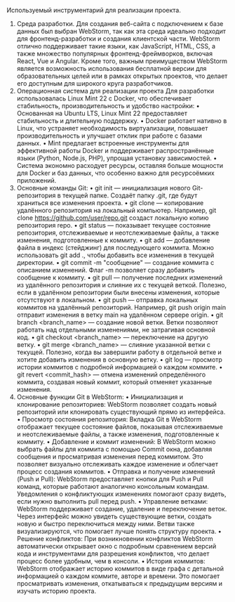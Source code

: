 Используемый инструментарий для реализации проекта.
1.	Среда разработки.
Для создания веб-сайта с подключением к базе данных был выбран WebStorm, так как эта среда идеально подходит для фронтенд-разработки и создания клиентской части. WebStorm отлично поддерживает такие языки, как JavaScript, HTML, CSS, а также множество популярных фронтенд-фреймворков, включая React, Vue и Angular. Кроме того, важным преимуществом WebStorm является возможность использования бесплатной версии для образовательных целей или в рамках открытых проектов, что делает его доступным для широкого круга разработчиков.
2. Операционная система для реализации проекта
Для разработки использовалась Linux Mint 22 с Docker, что обеспечивает стабильность, производительность и удобство настройки:
•	Основанная на Ubuntu LTS, Linux Mint 22 предоставляет стабильность и длительную поддержку.
•	Docker работает нативно в Linux, что устраняет необходимость виртуализации, повышает производительность и улучшает отклик при работе с базами данных.
•	Mint предлагает встроенные инструменты для эффективной работы Docker и поддерживает распространённые языки (Python, Node.js, PHP), упрощая установку зависимостей.
•	Система экономно расходует ресурсы, оставляя больше мощности для Docker и баз данных, что особенно важно для ресурсоёмких приложений.
3. Основные команды Git:
•	git init — инициализация нового Git-репозитория в текущей папке. Создаёт папку .git, где будут храниться все изменения проекта.
•	git clone <URL> — копирование удалённого репозитория на локальный компьютер. Например, git clone https://github.com/user/repo.git создаст локальную копию репозитория repo.
•	git status — показывает текущее состояние репозитория, отслеживаемые и неотслеживаемые файлы, а также изменения, подготовленные к коммиту.
•	git add <file> — добавление файла в индекс (стейджинг) для последующего коммита. Можно использовать git add ., чтобы добавить все изменения в текущей директории.
•	git commit -m "сообщение" — создание коммита с описанием изменений. Флаг -m позволяет сразу добавить сообщение к коммиту.
•	git pull — получение последних изменений из удалённого репозитория и слияние их с текущей веткой. Полезно, если в удалённом репозитории были внесены изменения, которые отсутствуют в локальном.
•	git push — отправка локальных коммитов на удалённый репозиторий. Например, git push origin main отправит изменения в ветку main на удалённом сервере origin.
•	git branch <branch_name> — создание новой ветки. Ветки позволяют работать над отдельными изменениями, не затрагивая основной код.
•	git checkout <branch_name> — переключение на другую ветку.
•	git merge <branch_name> — слияние указанной ветки с текущей. Полезно, когда вы завершили работу в отдельной ветке и хотите добавить изменения в основную ветку.
•	git log — просмотр истории коммитов с подробной информацией о каждом коммите.
•	git revert <commit_hash> — отмена изменений определённого коммита, создавая новый коммит, который отменяет указанные изменения.
4. Основные функции Git в WebStorm:
•	Инициализация и клонирование репозиториев: WebStorm позволяет создать новый репозиторий или клонировать существующий прямо из интерфейса.
•	Просмотр состояния репозитория: Вкладка Git в WebStorm отображает текущее состояние файлов, показывая отслеживаемые и неотслеживаемые файлы, а также изменения, подготовленные к коммиту.
•	Добавление и коммит изменений: В WebStorm можно выбрать файлы для коммита с помощью Commit окна, добавляя сообщения и просматривая изменения перед коммитом. Это позволяет визуально отслеживать каждое изменение и облегчает процесс создания коммитов.
•	Отправка и получение изменений (Push и Pull): WebStorm предоставляет кнопки для Push и Pull команд, которые работают аналогично консольным командам. Уведомления о конфликтующих изменениях помогают сразу видеть, если нужно выполнить pull перед push.
•	Управление ветками: WebStorm поддерживает создание, удаление и переключение веток. Через интерфейс можно увидеть существующие ветки, создать новую и быстро переключиться между ними. Ветви также визуализируются, что помогает лучше понять структуру проекта.
•	Решение конфликтов: При возникновении конфликтов WebStorm автоматически открывает окно с подробным сравнением версий кода и инструментами для разрешения конфликтов, что делает процесс более удобным, чем в консоли.
•	История коммитов: WebStorm отображает историю коммитов в виде графа с детальной информацией о каждом коммите, авторе и времени. Это помогает просматривать изменения, откатываться к предыдущим версиям и изучать историю проекта.
